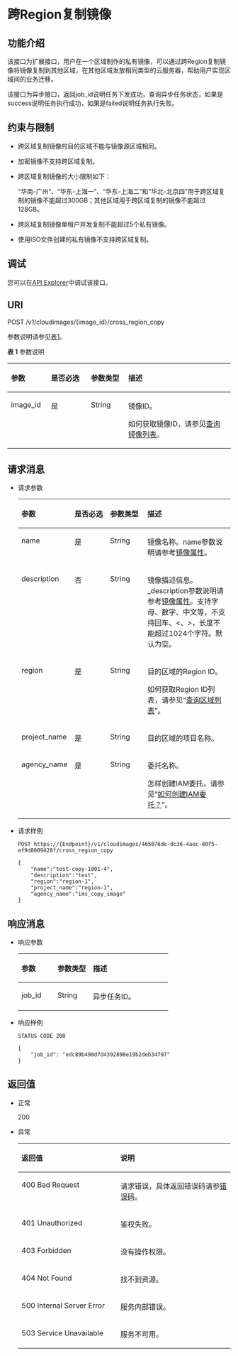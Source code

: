 # 跨Region复制镜像<a name="ims_03_0628"></a>

## 功能介绍<a name="section57853128105524"></a>

该接口为扩展接口，用户在一个区域制作的私有镜像，可以通过跨Region复制镜像将镜像复制到其他区域，在其他区域发放相同类型的云服务器，帮助用户实现区域间的业务迁移。

该接口为异步接口，返回job\_id说明任务下发成功，查询异步任务状态，如果是success说明任务执行成功，如果是failed说明任务执行失败。

## 约束与限制<a name="section5429524792654"></a>

-   跨区域复制镜像的目的区域不能与镜像源区域相同。
-   加密镜像不支持跨区域复制。
-   跨区域复制镜像的大小限制如下：

    “华南-广州”、“华东-上海一”、“华东-上海二”和“华北-北京四”用于跨区域复制的镜像不能超过300GB；其他区域用于跨区域复制的镜像不能超过128GB。

-   跨区域复制镜像单租户并发复制不能超过5个私有镜像。
-   使用ISO文件创建的私有镜像不支持跨区域复制。

## 调试<a name="section44686511322"></a>

您可以在[API Explorer](https://apiexplorer.developer.huaweicloud.com/apiexplorer/doc?locale=zh-cn&consoleCurrentProductId=ims&consoleCurrentProductshort=&product=IMS&api=CopyImageCrossRegion)中调试该接口。

## URI<a name="section30564347105524"></a>

POST /v1/cloudimages/\{image\_id\}/cross\_region\_copy

参数说明请参见[表1](#table51065259105524)。

**表 1**  参数说明

<a name="table51065259105524"></a>
<table><thead align="left"><tr id="row36742558105524"><th class="cellrowborder" valign="top" width="17.958204179582044%" id="mcps1.2.5.1.1"><p id="p23357191105524"><a name="p23357191105524"></a><a name="p23357191105524"></a>参数</p>
</th>
<th class="cellrowborder" valign="top" width="17.87821217878212%" id="mcps1.2.5.1.2"><p id="p12884280105524"><a name="p12884280105524"></a><a name="p12884280105524"></a>是否必选</p>
</th>
<th class="cellrowborder" valign="top" width="16.688331166883312%" id="mcps1.2.5.1.3"><p id="p36993754105524"><a name="p36993754105524"></a><a name="p36993754105524"></a>参数类型</p>
</th>
<th class="cellrowborder" valign="top" width="47.47525247475253%" id="mcps1.2.5.1.4"><p id="p43704084105524"><a name="p43704084105524"></a><a name="p43704084105524"></a>描述</p>
</th>
</tr>
</thead>
<tbody><tr id="row50369935105524"><td class="cellrowborder" valign="top" width="17.958204179582044%" headers="mcps1.2.5.1.1 "><p id="p53432947105524"><a name="p53432947105524"></a><a name="p53432947105524"></a>image_id</p>
</td>
<td class="cellrowborder" valign="top" width="17.87821217878212%" headers="mcps1.2.5.1.2 "><p id="p33101414105524"><a name="p33101414105524"></a><a name="p33101414105524"></a>是</p>
</td>
<td class="cellrowborder" valign="top" width="16.688331166883312%" headers="mcps1.2.5.1.3 "><p id="p63968915105524"><a name="p63968915105524"></a><a name="p63968915105524"></a>String</p>
</td>
<td class="cellrowborder" valign="top" width="47.47525247475253%" headers="mcps1.2.5.1.4 "><p id="p14099616105524"><a name="p14099616105524"></a><a name="p14099616105524"></a>镜像ID。</p>
<p id="p127065072116"><a name="p127065072116"></a><a name="p127065072116"></a>如何获取镜像ID，请参见<a href="查询镜像列表.md">查询镜像列表</a>。</p>
</td>
</tr>
</tbody>
</table>

## 请求消息<a name="section1218229105524"></a>

-   请求参数

    <a name="table6850073105524"></a>
    <table><thead align="left"><tr id="row3268825105524"><th class="cellrowborder" valign="top" width="19.071907190719074%" id="mcps1.1.5.1.1"><p id="p63448301105524"><a name="p63448301105524"></a><a name="p63448301105524"></a>参数</p>
    </th>
    <th class="cellrowborder" valign="top" width="18.51185118511851%" id="mcps1.1.5.1.2"><p id="p39038757105524"><a name="p39038757105524"></a><a name="p39038757105524"></a>是否必选</p>
    </th>
    <th class="cellrowborder" valign="top" width="18.441844184418443%" id="mcps1.1.5.1.3"><p id="p8022762105524"><a name="p8022762105524"></a><a name="p8022762105524"></a>参数类型</p>
    </th>
    <th class="cellrowborder" valign="top" width="43.974397439743974%" id="mcps1.1.5.1.4"><p id="p45863971105524"><a name="p45863971105524"></a><a name="p45863971105524"></a>描述</p>
    </th>
    </tr>
    </thead>
    <tbody><tr id="row23994169105524"><td class="cellrowborder" valign="top" width="19.071907190719074%" headers="mcps1.1.5.1.1 "><p id="p64479507105524"><a name="p64479507105524"></a><a name="p64479507105524"></a>name</p>
    </td>
    <td class="cellrowborder" valign="top" width="18.51185118511851%" headers="mcps1.1.5.1.2 "><p id="p55457561105524"><a name="p55457561105524"></a><a name="p55457561105524"></a>是</p>
    </td>
    <td class="cellrowborder" valign="top" width="18.441844184418443%" headers="mcps1.1.5.1.3 "><p id="p62877493105524"><a name="p62877493105524"></a><a name="p62877493105524"></a>String</p>
    </td>
    <td class="cellrowborder" valign="top" width="43.974397439743974%" headers="mcps1.1.5.1.4 "><p id="p34441981163338"><a name="p34441981163338"></a><a name="p34441981163338"></a>镜像名称。name参数说明请参考<a href="镜像属性.md#section61598810155254">镜像属性</a>。</p>
    </td>
    </tr>
    <tr id="row2338354105524"><td class="cellrowborder" valign="top" width="19.071907190719074%" headers="mcps1.1.5.1.1 "><p id="p55189008105524"><a name="p55189008105524"></a><a name="p55189008105524"></a>description</p>
    </td>
    <td class="cellrowborder" valign="top" width="18.51185118511851%" headers="mcps1.1.5.1.2 "><p id="p41124638105524"><a name="p41124638105524"></a><a name="p41124638105524"></a>否</p>
    </td>
    <td class="cellrowborder" valign="top" width="18.441844184418443%" headers="mcps1.1.5.1.3 "><p id="p42761348105524"><a name="p42761348105524"></a><a name="p42761348105524"></a>String</p>
    </td>
    <td class="cellrowborder" valign="top" width="43.974397439743974%" headers="mcps1.1.5.1.4 "><p id="p30451415163338"><a name="p30451415163338"></a><a name="p30451415163338"></a>镜像描述信息。_description参数说明请参考<a href="镜像属性.md#section61598810155254">镜像属性</a>。支持字母、数字、中文等，不支持回车、&lt;、&gt;，长度不能超过1024个字符。默认为空。</p>
    </td>
    </tr>
    <tr id="row34510150105524"><td class="cellrowborder" valign="top" width="19.071907190719074%" headers="mcps1.1.5.1.1 "><p id="p15780919163016"><a name="p15780919163016"></a><a name="p15780919163016"></a>region</p>
    </td>
    <td class="cellrowborder" valign="top" width="18.51185118511851%" headers="mcps1.1.5.1.2 "><p id="p1780111910301"><a name="p1780111910301"></a><a name="p1780111910301"></a>是</p>
    </td>
    <td class="cellrowborder" valign="top" width="18.441844184418443%" headers="mcps1.1.5.1.3 "><p id="p97502019173014"><a name="p97502019173014"></a><a name="p97502019173014"></a>String</p>
    </td>
    <td class="cellrowborder" valign="top" width="43.974397439743974%" headers="mcps1.1.5.1.4 "><p id="p8750121923010"><a name="p8750121923010"></a><a name="p8750121923010"></a>目的区域的Region ID。</p>
    <p id="p2281529122018"><a name="p2281529122018"></a><a name="p2281529122018"></a>如何获取Region ID列表，请参见“<a href="https://support.huaweicloud.com/api-iam/iam_05_0001.html" target="_blank" rel="noopener noreferrer">查询区域列表</a>”。</p>
    </td>
    </tr>
    <tr id="row1946811414302"><td class="cellrowborder" valign="top" width="19.071907190719074%" headers="mcps1.1.5.1.1 "><p id="p104684413011"><a name="p104684413011"></a><a name="p104684413011"></a>project_name</p>
    </td>
    <td class="cellrowborder" valign="top" width="18.51185118511851%" headers="mcps1.1.5.1.2 "><p id="p10468104153016"><a name="p10468104153016"></a><a name="p10468104153016"></a>是</p>
    </td>
    <td class="cellrowborder" valign="top" width="18.441844184418443%" headers="mcps1.1.5.1.3 "><p id="p84682420304"><a name="p84682420304"></a><a name="p84682420304"></a>String</p>
    </td>
    <td class="cellrowborder" valign="top" width="43.974397439743974%" headers="mcps1.1.5.1.4 "><p id="p6907525145317"><a name="p6907525145317"></a><a name="p6907525145317"></a>目的区域的项目名称。</p>
    </td>
    </tr>
    <tr id="row5607493992315"><td class="cellrowborder" valign="top" width="19.071907190719074%" headers="mcps1.1.5.1.1 "><p id="p4577620292315"><a name="p4577620292315"></a><a name="p4577620292315"></a>agency_name</p>
    </td>
    <td class="cellrowborder" valign="top" width="18.51185118511851%" headers="mcps1.1.5.1.2 "><p id="p1688490692315"><a name="p1688490692315"></a><a name="p1688490692315"></a>是</p>
    </td>
    <td class="cellrowborder" valign="top" width="18.441844184418443%" headers="mcps1.1.5.1.3 "><p id="p2550016392315"><a name="p2550016392315"></a><a name="p2550016392315"></a>String</p>
    </td>
    <td class="cellrowborder" valign="top" width="43.974397439743974%" headers="mcps1.1.5.1.4 "><p id="p5224729292315"><a name="p5224729292315"></a><a name="p5224729292315"></a>委托名称。</p>
    <p id="p490319531304"><a name="p490319531304"></a><a name="p490319531304"></a>怎样创建IAM委托，请参见“<a href="https://support.huaweicloud.com/ims_faq/ims_faq_0042.html" target="_blank" rel="noopener noreferrer">如何创建IAM委托？</a>”。</p>
    </td>
    </tr>
    </tbody>
    </table>

-   请求样例

    ```
    POST https://{Endpoint}/v1/cloudimages/465076de-dc36-4aec-80f5-ef9d8009428f/cross_region_copy
    ```

    ```
    {
        "name":"test-copy-1001-4",
        "description":"test",
        "region":"region-1",
        "project_name":"region-1",
        "agency_name":"ims_copy_image"
    }
    ```


## 响应消息<a name="section32485736105524"></a>

-   响应参数

    <a name="table1162152105524"></a>
    <table><thead align="left"><tr id="row45730117105524"><th class="cellrowborder" valign="top" width="23.957604239576042%" id="mcps1.1.4.1.1"><p id="p13151974105524"><a name="p13151974105524"></a><a name="p13151974105524"></a>参数</p>
    </th>
    <th class="cellrowborder" valign="top" width="23.607639236076395%" id="mcps1.1.4.1.2"><p id="p55216927105524"><a name="p55216927105524"></a><a name="p55216927105524"></a>参数类型</p>
    </th>
    <th class="cellrowborder" valign="top" width="52.434756524347556%" id="mcps1.1.4.1.3"><p id="p43386118105524"><a name="p43386118105524"></a><a name="p43386118105524"></a>描述</p>
    </th>
    </tr>
    </thead>
    <tbody><tr id="row24614698105524"><td class="cellrowborder" valign="top" width="23.957604239576042%" headers="mcps1.1.4.1.1 "><p id="p47633522105524"><a name="p47633522105524"></a><a name="p47633522105524"></a>job_id</p>
    </td>
    <td class="cellrowborder" valign="top" width="23.607639236076395%" headers="mcps1.1.4.1.2 "><p id="p64671376105524"><a name="p64671376105524"></a><a name="p64671376105524"></a>String</p>
    </td>
    <td class="cellrowborder" valign="top" width="52.434756524347556%" headers="mcps1.1.4.1.3 "><p id="p3890102105524"><a name="p3890102105524"></a><a name="p3890102105524"></a>异步任务ID。</p>
    </td>
    </tr>
    </tbody>
    </table>

-   响应样例

    ```
    STATUS CODE 200
    ```

    ```
    {
        "job_id": "edc89b490d7d4392898e19b2deb34797"
    }
    ```


## 返回值<a name="section40084941"></a>

-   正常

    200

-   异常

    <a name="table1069408417333"></a>
    <table><thead align="left"><tr id="row4772021317333"><th class="cellrowborder" valign="top" width="46.54%" id="mcps1.1.3.1.1"><p id="p4013206717333"><a name="p4013206717333"></a><a name="p4013206717333"></a>返回值</p>
    </th>
    <th class="cellrowborder" valign="top" width="53.459999999999994%" id="mcps1.1.3.1.2"><p id="p2947196917333"><a name="p2947196917333"></a><a name="p2947196917333"></a>说明</p>
    </th>
    </tr>
    </thead>
    <tbody><tr id="row3841925517333"><td class="cellrowborder" valign="top" width="46.54%" headers="mcps1.1.3.1.1 "><p id="p2495195017333"><a name="p2495195017333"></a><a name="p2495195017333"></a>400 Bad Request</p>
    </td>
    <td class="cellrowborder" valign="top" width="53.459999999999994%" headers="mcps1.1.3.1.2 "><p id="p784206117333"><a name="p784206117333"></a><a name="p784206117333"></a>请求错误，具体返回错误码请参<a href="错误码.md">错误码</a>。</p>
    </td>
    </tr>
    <tr id="row3122722917333"><td class="cellrowborder" valign="top" width="46.54%" headers="mcps1.1.3.1.1 "><p id="p4637763817333"><a name="p4637763817333"></a><a name="p4637763817333"></a>401 Unauthorized</p>
    </td>
    <td class="cellrowborder" valign="top" width="53.459999999999994%" headers="mcps1.1.3.1.2 "><p id="p6560116717333"><a name="p6560116717333"></a><a name="p6560116717333"></a>鉴权失败。</p>
    </td>
    </tr>
    <tr id="row5353959117333"><td class="cellrowborder" valign="top" width="46.54%" headers="mcps1.1.3.1.1 "><p id="p4173958717333"><a name="p4173958717333"></a><a name="p4173958717333"></a>403 Forbidden</p>
    </td>
    <td class="cellrowborder" valign="top" width="53.459999999999994%" headers="mcps1.1.3.1.2 "><p id="p2546341217333"><a name="p2546341217333"></a><a name="p2546341217333"></a>没有操作权限。</p>
    </td>
    </tr>
    <tr id="row5197513192250"><td class="cellrowborder" valign="top" width="46.54%" headers="mcps1.1.3.1.1 "><p id="p21898657192252"><a name="p21898657192252"></a><a name="p21898657192252"></a>404 Not Found</p>
    </td>
    <td class="cellrowborder" valign="top" width="53.459999999999994%" headers="mcps1.1.3.1.2 "><p id="p28960832192252"><a name="p28960832192252"></a><a name="p28960832192252"></a>找不到资源。</p>
    </td>
    </tr>
    <tr id="row2784412417333"><td class="cellrowborder" valign="top" width="46.54%" headers="mcps1.1.3.1.1 "><p id="p4078159117333"><a name="p4078159117333"></a><a name="p4078159117333"></a>500 Internal Server Error</p>
    </td>
    <td class="cellrowborder" valign="top" width="53.459999999999994%" headers="mcps1.1.3.1.2 "><p id="p1497458717333"><a name="p1497458717333"></a><a name="p1497458717333"></a>服务内部错误。</p>
    </td>
    </tr>
    <tr id="row55355517333"><td class="cellrowborder" valign="top" width="46.54%" headers="mcps1.1.3.1.1 "><p id="p4483799017333"><a name="p4483799017333"></a><a name="p4483799017333"></a>503 Service Unavailable</p>
    </td>
    <td class="cellrowborder" valign="top" width="53.459999999999994%" headers="mcps1.1.3.1.2 "><p id="p799858217333"><a name="p799858217333"></a><a name="p799858217333"></a>服务不可用。</p>
    </td>
    </tr>
    </tbody>
    </table>


